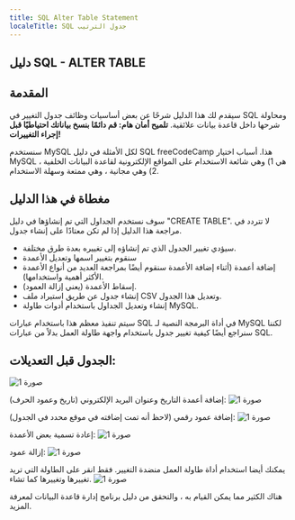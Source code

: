 ```yaml
---
title: SQL Alter Table Statement
localeTitle: SQL جدول الترتيب
---
```

## دليل SQL - ALTER TABLE

## المقدمة

سيقدم لك هذا الدليل شرحًا عن بعض أساسيات وظائف جدول التغيير في SQL ومحاولة شرحها داخل قاعدة بيانات علائقية. **تلميح أمان هام: قم دائمًا بنسخ بياناتك احتياطيًا قبل إجراء التغييرات!**

سنستخدم MySQL لكل الأمثلة في دليل SQL freeCodeCamp هذا. أسباب اختيار MySQL هي 1) وهي شائعة الاستخدام على المواقع الإلكترونية لقاعدة البيانات الخلفية ، 2) وهي مجانية ، وهي ممتعة وسهلة الاستخدام.

## مغطاة في هذا الدليل

سوف نستخدم الجداول التي تم إنشاؤها في دليل "CREATE TABLE". لا تتردد في مراجعة هذا الدليل إذا لم تكن معتادًا على إنشاء جدول.

*   سيؤدي تغيير الجدول الذي تم إنشاؤه إلى تغييره بعدة طرق مختلفة.
*   سنقوم بتغيير اسمها وتعديل الأعمدة
*   إضافة أعمدة (أثناء إضافة الأعمدة سنقوم أيضًا بمراجعة العديد من أنواع الأعمدة الأكثر أهمية واستخدامها).
*   إسقاط الأعمدة (يعني إزالة العمود).
*   إنشاء جدول عن طريق استيراد ملف CSV وتعديل هذا الجدول.
*   إنشاء وتعديل الجداول باستخدام أدوات طاولة MySQL.

سيتم تنفيذ معظم هذا باستخدام عبارات SQL في أداة البرمجة النصية لـ MySQL لكننا سنراجع أيضًا كيفية تغيير جدول باستخدام واجهة طاولة العمل بدلاً من عبارات SQL.

## الجدول قبل التعديلات:

![صورة 1](https://github.com/SteveChevalier/guide-images/blob/master/alter_table01a.JPG?raw=true)

إضافة أعمدة التاريخ وعنوان البريد الإلكتروني (تاريخ وعمود الحرف): ![صورة 1](https://github.com/SteveChevalier/guide-images/blob/master/alter_table01.JPG?raw=true)

إضافة عمود رقمي (لاحظ أنه تمت إضافته في موقع محدد في الجدول): ![صورة 1](https://github.com/SteveChevalier/guide-images/blob/master/alter_table02.JPG?raw=true)

إعادة تسمية بعض الأعمدة: ![صورة 1](https://github.com/SteveChevalier/guide-images/blob/master/alter_table03.JPG?raw=true)

إزالة عمود: ![صورة 1](https://github.com/SteveChevalier/guide-images/blob/master/alter_table04.JPG?raw=true)

يمكنك أيضا استخدام أداة طاولة العمل منضدة التغيير. فقط انقر على الطاولة التي تريد تغييرها وتغييرها كما تشاء. ![صورة 1](https://github.com/SteveChevalier/guide-images/blob/master/alter_table05.JPG?raw=true)

هناك الكثير مما يمكن القيام به ، والتحقق من دليل برنامج إدارة قاعدة البيانات لمعرفة المزيد.